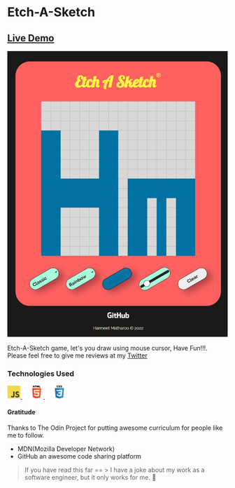 # Etch-A-Sketch

## [Live Demo](https://hmjatt.github.io/Etch-A-Sketch/)

![This is an image](https://raw.githubusercontent.com/hmjatt/Etch-A-Sketch/c12f7dc3861ee1cfb355c7455cc0a206cdae88bf/images/Etch-A-Sketch-screenshot.jpg)



Etch-A-Sketch game, let's you draw using mouse cursor, Have Fun!!!. Please feel free to give me reviews at my [Twitter](https://twitter.com/hmjatt/)

### Technologies Used 

<a href="https://developer.mozilla.org/en-US/docs/Web/JavaScript" target="_blank" rel="noreferrer"> <img src="https://raw.githubusercontent.com/devicons/devicon/master/icons/javascript/javascript-original.svg" alt="javascript" width="30" height="30"/> </a>  &emsp;   <a href="https://www.w3.org/html/" target="_blank" rel="noreferrer"> <img src="https://raw.githubusercontent.com/devicons/devicon/master/icons/html5/html5-original-wordmark.svg" alt="html5" width="30" height="30"/> </a>  &emsp;   <a href="https://www.w3schools.com/css/" target="_blank" rel="noreferrer"> <img src="https://raw.githubusercontent.com/devicons/devicon/master/icons/css3/css3-original-wordmark.svg" alt="css3" width="30" height="30"/> </a>

#### Gratitude

Thanks to The Odin Project for putting awesome curriculum for people like me to follow.

* MDN(Mozilla Developer Network)
* GitHub an awesome code sharing platform

> If you have read this far == > I have a joke about my work as a software engineer, but it only works for me. 	:slightly_smiling_face:
